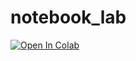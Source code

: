 # notebook_lab
<a target="_blank" href="https://github.com/Qwantik052/notebook_lab/blob/main/My_sample_notebook.ipynb">
  <img src="https://colab.research.google.com/assets/colab-badge.svg" alt="Open In Colab"/>
</a>
